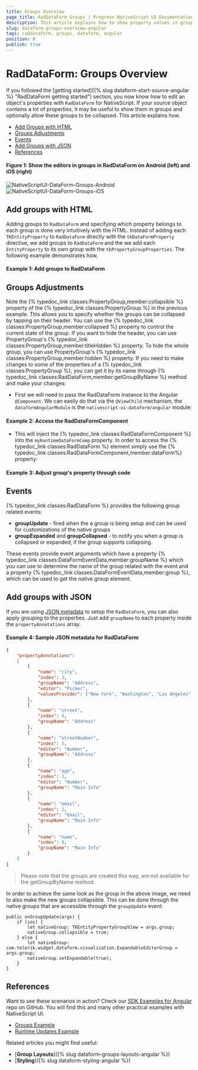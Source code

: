 ```yaml
---
title: Groups Overview
page_title: RadDataForm Groups | Progress NativeScript UI Documentation
description: This article explains how to show property values in groups and how to expand and collapse them.
slug: dataform-groups-overview-angular
tags: raddataform, groups, dataform, angular
position: 0
publish: true
---
```


# RadDataForm: Groups Overview

If you followed the [getting started]({% slug dataform-start-source-angular %} "RadDataForm getting started") section, you now know how to edit an object's properties with `RadDataForm` for NativeScript. If your source object contains a lot of properties, it may be useful to show them in groups and optionally allow these groups to be collapsed. This article explains how.

* [Add Groups with HTML](#add-groups-with-html)
* [Groups Adjustments](#groups-adjustments)
* [Events](#events)
* [Add Groups with JSON](#add-groups-with-json)
* [References](#references)

#### Figure 1: Show the editors in groups in RadDataForm on Android (left) and iOS (right)

![NativeScriptUI-DataForm-Groups-Android](../../../img/ns_ui/dataform-groups-overview-android.png "Groups in RadDataForm in Android") ![NativeScriptUI-DataForm-Groups-iOS](../../../img/ns_ui/dataform-groups-overview-ios.png "Groups in RadDataForm in iOS")

## Add groups with HTML

Adding groups to `RadDataForm` and specifying which property belongs to each group is done very intuitively with the HTML. Instead of adding each `TKEntityProperty` to `RadDataForm` directly with the `tkDataFormProperty` directive, we add groups to `RadDataForm` and the we add each `EntityProperty` to its own group with the `tkPropertyGroupProperties`. The following example demonstrates how.

#### Example 1: Add groups to RadDataForm

<snippet id='angular-dataform-groups-html'/>

## Groups Adjustments

Note the {% typedoc_link classes:PropertyGroup,member:collapsible %} property of the {% typedoc_link classes:PropertyGroup %} in the previous example. This allows you to specify whether the groups can be collapsed by tapping on their header. You can use the {% typedoc_link classes:PropertyGroup,member:collapsed %} property to control the current state of the group. If you want to hide the header, you can use PropertyGroup's {% typedoc_link classes:PropertyGroup,member:titleHidden %} property. To hide the whole group, you can use PropertyGroup's {% typedoc_link classes:PropertyGroup,member:hidden %} property. If you need to make changes to some of the properties of a {% typedoc_link classes:PropertyGroup %}, you can get it by its name through {% typedoc_link classes:RadDataForm,member:getGroupByName %} method and make your changes:

- First we will need to pass the RadDataForm instance to the Angular `@Component`. We can easily do that via the `@ViewChild` mechanism, the `dataformAngularModule` is the `nativescript-ui-dataform/angular` module:

#### Example 2: Access the RadDataFormComponent

<snippet id='angular-runtime-viewchild-html'/>
<snippet id='angular-runtime-viewchild-code'/>

- This will inject the {% typedoc_link classes:RadDataFormComponent %} into the `myRuntimeDataFormComp` property. In order to access the {% typedoc_link classes:RadDataForm %} element simply use the  {% typedoc_link classes:RadDataFormComponent,member:dataForm%} property: 

#### Example 3: Adjust group's property through code

<snippet id='angular-dataform-groups-code'/>

## Events

{% typedoc_link classes:RadDataForm %} provides the following group related events:
- **groupUpdate** - fired when the a group is being setup and can be used for customizations of the native groups
- **groupExpanded** and **groupCollapsed** - to notify you when a group is collapsed or expanded, if the group supports collapsing. 

These events provide event arguments which have a property {% typedoc_link classes:DataFormEventData,member:groupName %} which you can use to determine the name of the group related with the event and a property {% typedoc_link classes:DataFormEventData,member:group %}, which can be used to get the native group element.

## Add groups with JSON

If you are using [JSON metadata](https://docs.telerik.com/devtools/nativescript-ui/Controls/Angular/DataForm/GettingStarted/dataform-start-properties#adjust-editors-with-json) to setup the `RadDataForm`, you can also apply grouping to the properties. Just add `groupName` to each property inside the `propertyAnnotations` array.

#### Example 4: Sample JSON metadata for RadDataForm

```JSON
{
	"propertyAnnotations":
	[
		{
			"name": "city",
			"index": 3,
			"groupName": "Address",
			"editor": "Picker",
			"valuesProvider": ["New York", "Washington", "Los Angeles"]
		},
		{
			"name": "street",
			"index": 4,
			"groupName": "Address"
		},
		{
			"name": "streetNumber",
			"index": 5,
			"editor": "Number",
			"groupName": "Address"
		},
		{
			"name": "age",
			"index": 1,
			"editor": "Number",
			"groupName": "Main Info"
		},
		{
			"name": "email",
			"index": 2,
			"editor": "Email",
			"groupName": "Main Info"
		},
		{
			"name": "name",
			"index": 0,
			"groupName": "Main Info"
		}
	]
}
```

> Please note that the groups are created this way, are not available for the getGroupByName method.

In order to achieve the same look as the group in the above image, we need to also make the new groups collapsible. This can be done through the native groups that are accessible through the `groupUpdate` event:

```
public onGroupUpdate(args) {
	if (ios) {
		let nativeGroup: TKEntityPropertyGroupView = args.group;
		nativeGroup.collapsible = true;
	} else {
		let nativeGroup: com.telerik.widget.dataform.visualization.ExpandableEditorGroup = args.group;
		nativeGroup.setExpandable(true);
	}
}
```

## References

Want to see these scenarios in action?
Check our [SDK Examples for Angular](https://github.com/telerik/nativescript-ui-samples-angular) repo on GitHub. You will find this and many other practical examples with NativeScript UI.

* [Groups Example](https://github.com/telerik/nativescript-ui-samples-angular/tree/master/dataform/app/examples/groups)
* [Runtime Updates Example](https://github.com/telerik/nativescript-ui-samples-angular/tree/master/dataform/app/examples/runtime-updates)

Related articles you might find useful:

* [**Group Layouts**]({% slug dataform-groups-layouts-angular %})
* [**Styling**]({% slug dataform-styling-angular %})
